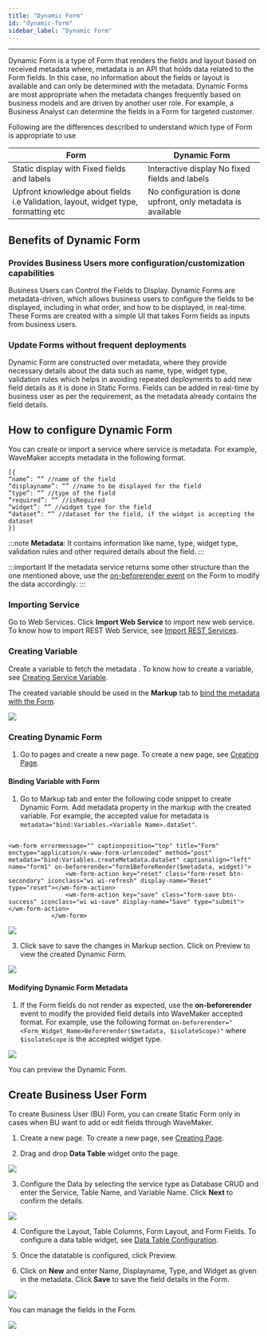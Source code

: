 ```yaml
---
title: "Dynamic Form"
id: "dynamic-form"
sidebar_label: "Dynamic Form"
---
```

---

Dynamic Form is a type of Form that renders the fields and layout based on received metadata where, metadata is an API that holds data related to the Form fields. In this case, no information about the fields or layout is available and can only be determined with the metadata. Dynamic Forms are most appropriate when the metadata changes frequently based on business models and are driven by another user role. For example, a Business Analyst can determine the fields in a Form for targeted customer.

Following are the differences described to understand which type of Form is appropriate to use

|   Form   |   Dynamic Form   |
|--------|----------|
| Static display with Fixed fields and labels | Interactive display No fixed fields and labels |
| Upfront knowledge about fields i.e Validation, layout, widget type, formatting etc | No configuration is done upfront, only metadata is available |

## Benefits of Dynamic Form

### Provides Business Users more configuration/customization capabilities

Business Users can Control the Fields to Display. Dynamic Forms are metadata-driven, which allows business users to configure the fields to be displayed, including in what order, and how to be displayed, in real-time. These Forms are created with a simple UI that takes Form fields as inputs from business users.

### Update Forms without frequent deployments

Dynamic Form are constructed over metadata, where they provide necessary details about the data such as name, type, widget type, validation rules which helps in avoiding repeated deployments to add new field details as it is done in Static Forms. Fields can be added in real-time by business user as per the requirement, as the metadata already contains the field details.

## How to configure Dynamic Form

You can create or import a service where service is metadata. For example, WaveMaker accepts metadata in the following format.

```markup
[{
“name”: “” //name of the field
“displayname”: “” //name to be displayed for the field
“type”: “” //type of the field
“required”: “” //isRequired
“widget”: “” //widget type for the field
“dataset”: “” //dataset for the field, if the widget is accepting the dataset
}]
```

:::note
**Metadata**: It contains information like name, type, widget type, validation rules and other required details about the field.
:::

:::important
If the metadata service returns some other structure than the one mentioned above, use the
[on-beforerender event](#modifying-dynamic-form-metadata) on the Form to modify the data accordingly.
:::

### Importing Service

Go to Web Services. Click **Import Web Service** to import new web service. To know how to import REST Web Service, see [Import REST Services](https://docs.wavemaker.com/learn/app-development/services/web-services/rest-services#test-rest-service-api).

### Creating Variable

Create a variable to fetch the metadata . To know how to create a variable, see [Creating Service Variable](https://docs.wavemaker.com/learn/app-development/variables/web-service#how-to-create-a-service-variable).

The created variable should be used in the **Markup** tab to [bind the metadata with the Form](#binding-variable-with-form).

[![](/learn/assets/variable-markup-dynamicform.png)](/learn/assets/variable-markup-dynamicform.png)

### Creating Dynamic Form

1. Go to pages and create a new page. To create a new page, see [Creating Page](https://docs.wavemaker.com/learn/app-development/ui-design/page-creation).

#### Binding Variable with Form

1. Go to Markup tab and enter the following code snippet to create Dynamic Form. Add metadata property in the markup with the created variable. For example, the accepted value for metadata is `metadata="bind:Variables.<Variable Name>.dataSet"`. 

```markup

<wm-form errormessage="" captionposition="top" title="Form" enctype="application/x-www-form-urlencoded" method="post" metadata="bind:Variables.createMetadata.dataSet" captionalign="left" name="form1" on-beforerender="form1BeforeRender($metadata, widget)">
                <wm-form-action key="reset" class="form-reset btn-secondary" iconclass="wi wi-refresh" display-name="Reset" type="reset"></wm-form-action>
                <wm-form-action key="save" class="form-save btn-success" iconclass="wi wi-save" display-name="Save" type="submit"></wm-form-action>
            </wm-form>

```

[![](/learn/assets/add-formcode-dynamicform.png)](/learn/assets/add-formcode-dynamicform.png)


3. Click save to save the changes in Markup section. Click on Preview to view the created Dynamic Form.

[![](/learn/assets/confirm-formcode-dynamicform.png)](/learn/assets/confirm-formcode-dynamicform.png)

#### Modifying Dynamic Form Metadata

1. If the Form fields do not render as expected, use the **on-beforerender** event to modify the provided field details into WaveMaker accepted format. For example, use the following format `on-beforerender="<Form_Widget_Name>Beforerender($metadata, $isolateScope)"` where `$isolateScope` is the accepted widget type.

[![](/learn/assets/add-formcode-onbeforerender-dynamicform.png)](/learn/assets/add-formcode-onbeforerender-dynamicform.png)

You can preview the Dynamic Form.

## Create Business User Form

To create Business User (BU) Form, you can create Static Form only in cases when BU want to add or edit fields through WaveMaker.

1. Create a new page. To create a new page, see [Creating Page](https://docs.wavemaker.com/learn/app-development/ui-design/page-creation).

2. Drag and drop **Data Table** widget onto the page.

[![](/learn/assets/drop-datatable-dynamicform.png)](/learn/assets/drop-datatable-dynamicform.png)

3. Configure the Data by selecting the service type as Database CRUD and enter the Service, Table Name, and Variable Name. Click **Next** to confirm the details.

[![](/learn/assets/configure-liveform-admindynamic.png)](/learn/assets/configure-liveform-admindynamic.png)

4. Configure the Layout, Table Columns, Form Layout, and Form Fields. To configure a data table widget, see [Data Table Configuration](https://docs.wavemaker.com/learn/app-development/widgets/datalive/datatable/data-table-basic-usage).

5. Once the datatable is configured, click Preview.

6. Click on **New** and enter Name, Displayname, Type, and Widget as given in the metadata. Click **Save** to save the field details in the Form.

[![](/learn/assets/enter-field-adminform.png)](/learn/assets/enter-field-adminform.png)

You can manage the fields in the Form.

[![](/learn/assets/adminform-entry-dynamicform.png)](/learn/assets/adminform-entry-dynamicform.png)
